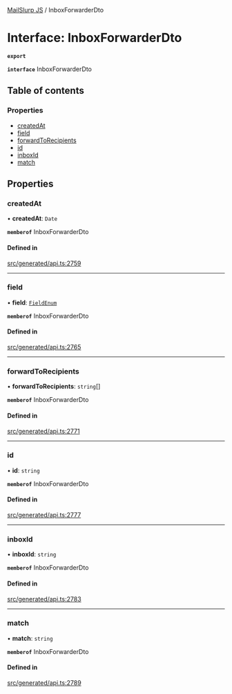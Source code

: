 [MailSlurp JS](../README.md) / InboxForwarderDto

# Interface: InboxForwarderDto

**`export`**

**`interface`** InboxForwarderDto

## Table of contents

### Properties

- [createdAt](InboxForwarderDto.md#createdat)
- [field](InboxForwarderDto.md#field)
- [forwardToRecipients](InboxForwarderDto.md#forwardtorecipients)
- [id](InboxForwarderDto.md#id)
- [inboxId](InboxForwarderDto.md#inboxid)
- [match](InboxForwarderDto.md#match)

## Properties

### createdAt

• **createdAt**: `Date`

**`memberof`** InboxForwarderDto

#### Defined in

[src/generated/api.ts:2759](https://github.com/mailslurp/mailslurp-client/blob/113e801/src/generated/api.ts#L2759)

___

### field

• **field**: [`FieldEnum`](../enums/InboxForwarderDto.FieldEnum.md)

**`memberof`** InboxForwarderDto

#### Defined in

[src/generated/api.ts:2765](https://github.com/mailslurp/mailslurp-client/blob/113e801/src/generated/api.ts#L2765)

___

### forwardToRecipients

• **forwardToRecipients**: `string`[]

**`memberof`** InboxForwarderDto

#### Defined in

[src/generated/api.ts:2771](https://github.com/mailslurp/mailslurp-client/blob/113e801/src/generated/api.ts#L2771)

___

### id

• **id**: `string`

**`memberof`** InboxForwarderDto

#### Defined in

[src/generated/api.ts:2777](https://github.com/mailslurp/mailslurp-client/blob/113e801/src/generated/api.ts#L2777)

___

### inboxId

• **inboxId**: `string`

**`memberof`** InboxForwarderDto

#### Defined in

[src/generated/api.ts:2783](https://github.com/mailslurp/mailslurp-client/blob/113e801/src/generated/api.ts#L2783)

___

### match

• **match**: `string`

**`memberof`** InboxForwarderDto

#### Defined in

[src/generated/api.ts:2789](https://github.com/mailslurp/mailslurp-client/blob/113e801/src/generated/api.ts#L2789)

